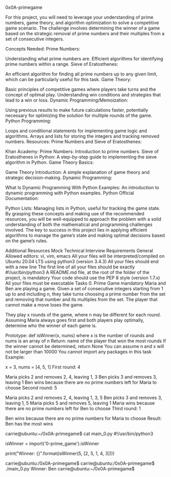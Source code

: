 0x0A-primegame

For this project, you will need to leverage your understanding of prime numbers, game theory, and algorithm optimization to solve a competitive game scenario. The challenge involves determining the winner of a game based on the strategic removal of prime numbers and their multiples from a set of consecutive integers.

Concepts Needed: Prime Numbers:

Understanding what prime numbers are. Efficient algorithms for identifying prime numbers within a range. Sieve of Eratosthenes:

An efficient algorithm for finding all prime numbers up to any given limit, which can be particularly useful for this task. Game Theory:

Basic principles of competitive games where players take turns and the concept of optimal play. Understanding win conditions and strategies that lead to a win or loss. Dynamic Programming/Memoization:

Using previous results to make future calculations faster, potentially necessary for optimizing the solution for multiple rounds of the game. Python Programming:

Loops and conditional statements for implementing game logic and algorithms. Arrays and lists for storing the integers and tracking removed numbers. Resources: Prime Numbers and Sieve of Eratosthenes:

Khan Academy: Prime Numbers: Introduction to prime numbers. Sieve of Eratosthenes in Python: A step-by-step guide to implementing the sieve algorithm in Python. Game Theory Basics:

Game Theory Introduction: A simple explanation of game theory and strategic decision-making. Dynamic Programming:

What Is Dynamic Programming With Python Examples: An introduction to dynamic programming with Python examples. Python Official Documentation:

Python Lists: Managing lists in Python, useful for tracking the game state. By grasping these concepts and making use of the recommended resources, you will be well-equipped to approach the problem with a solid understanding of both the mathematical and programming challenges involved. The key to success in this project lies in applying efficient algorithms to manage the game’s state and making optimal decisions based on the game’s rules.

Additional Resources Mock Technical Interview Requirements General Allowed editors: vi, vim, emacs All your files will be interpreted/compiled on Ubuntu 20.04 LTS using python3 (version 3.4.3) All your files should end with a new line The first line of all your files should be exactly #!/usr/bin/python3 A README.md file, at the root of the folder of the project, is mandatory Your code should use the PEP 8 style (version 1.7.x) All your files must be executable Tasks 0. Prime Game mandatory Maria and Ben are playing a game. Given a set of consecutive integers starting from 1 up to and including n, they take turns choosing a prime number from the set and removing that number and its multiples from the set. The player that cannot make a move loses the game.

They play x rounds of the game, where n may be different for each round. Assuming Maria always goes first and both players play optimally, determine who the winner of each game is.

Prototype: def isWinner(x, nums) where x is the number of rounds and nums is an array of n Return: name of the player that won the most rounds If the winner cannot be determined, return None You can assume n and x will not be larger than 10000 You cannot import any packages in this task Example:

x = 3, nums = [4, 5, 1] First round: 4

Maria picks 2 and removes 2, 4, leaving 1, 3 Ben picks 3 and removes 3, leaving 1 Ben wins because there are no prime numbers left for Maria to choose Second round: 5

Maria picks 2 and removes 2, 4, leaving 1, 3, 5 Ben picks 3 and removes 3, leaving 1, 5 Maria picks 5 and removes 5, leaving 1 Maria wins because there are no prime numbers left for Ben to choose Third round: 1

Ben wins because there are no prime numbers for Maria to choose Result: Ben has the most wins

carrie@ubuntu:~/0x0A-primegame$ cat main_0.py #!/usr/bin/python3

isWinner = import('0-prime_game').isWinner

print("Winner: {}".format(isWinner(5, [2, 5, 1, 4, 3])))

carrie@ubuntu:/0x0A-primegame$ carrie@ubuntu:/0x0A-primegame$ ./main_0.py Winner: Ben carrie@ubuntu:~/0x0A-primegame$
